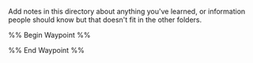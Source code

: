 Add notes in this directory about anything you've learned, or information people should know but that doesn't fit in the other folders.

%% Begin Waypoint %%


%% End Waypoint %%